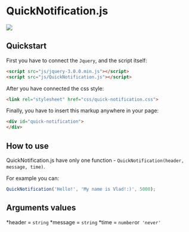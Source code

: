 # QuickNotification.js

![](https://2.downloader.disk.yandex.ua/disk/55ec668eb0998f09d2c0a3afb771f8a123a0ffed05ba384328aa11db7e663867/57893b10/0S7VfByo7GUS3gXenS0UfZC1qcgbgH2echhVvfnoITWl0kH6dbuuIuDlJ7_OXYavCAdV8_8OYSpcjUaJSEJV0A%3D%3D?uid=0&filename=QuickNotificationExample.png&disposition=inline&hash=&limit=0&content_type=image%2Fpng&fsize=65874&hid=f785c20d3ce617447ca429796d776894&media_type=image&tknv=v2&etag=912e7c731302c2994712acf171517aad)

Quickstart
--------

First you have to connect the `Jquery`, and the script itself:

```html
<script src="js/jquery-3.0.0.min.js"></script>
<script src="js/QuickNotification.js"></script>
```

After you have connected the css style:

```html
<link rel="stylesheet" href="css/quick-notification.css">
```

Finally, you have to insert this markup anywhere in your page:

```html
<div id="quick-notification">
</div>
```

How to use
--------

QuickNotification.js have only one function - `QuickNotification(header, message, time)`.

For example you can:

```js
QuickNotification('Hello!', 'My name is Vlad!:)', 5000);
```

Arguments values
--------

*header = `string`
*message = `string`
*time = `number`or` 'never'`